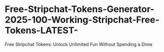 # Free-Stripchat-Tokens-Generator-2025-100-Working-Stripchat-Free-Tokens-LATEST-
Free Stripchat Tokens: Unlock Unlimited Fun Without Spending a Dime
